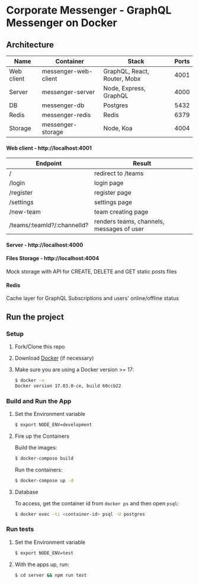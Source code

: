 # Corporate Messenger - GraphQL Messenger on Docker


## Architecture

| Name       | Container            | Stack                        | Ports |
|------------|----------------------|------------------------------|-------|
| Web client | messenger-web-client | GraphQL, React, Router, Mobx | 4001  |
| Server     | messenger-server     | Node, Express, GraphQL       | 4000  |
| DB         | messenger-db         | Postgres                     | 5432  |
| Redis      | messenger-redis      | Redis                        | 6379  |
| Storage    | messenger-storage    | Node, Koa                    | 4004  |

#### Web client - http://localhost:4001

| Endpoint                    | Result                                    |
|-----------------------------|-------------------------------------------|
| /                           | redirect to /teams                        |
| /login                      | login page                                |
| /register                   | register page                             |
| /settings                   | settings page                             |
| /new-team                   | team creating page                        |
| /teams/:teamId?/:channelId? | renders teams, channels, messages of user |

#### Server - http://localhost:4000

#### Files Storage - http://localhost:4004

Mock storage with API for CREATE, DELETE and GET static posts files

#### Redis

Cache layer for GraphQL Subscriptions and users' online/offline status

## Run the project

### Setup

1. Fork/Clone this repo

1. Download [Docker](https://docs.docker.com/docker-for-mac/install/) (if necessary)

1. Make sure you are using a Docker version >= 17:

    ```sh
    $ docker -v
    Docker version 17.03.0-ce, build 60ccb22
    ```

### Build and Run the App

1. Set the Environment variable

    ```sh
    $ export NODE_ENV=development
    ```

1. Fire up the Containers

    Build the images:

    ```sh
    $ docker-compose build
    ```

    Run the containers:

    ```sh
    $ docker-compose up -d
    ```

1. Database

    To access, get the container id from `docker ps` and then open `psql`:

    ```sh
    $ docker exec -ti <container-id> psql -U postgres
    ```

### Run tests

1. Set the Environment variable
    ```sh
    $ export NODE_ENV=test
    ```

1. With the apps up, run:

    ```sh
    $ cd server && npm run test
    ```


